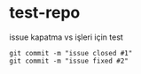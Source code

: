 test-repo
=========

issue kapatma vs işleri için test


    git commit -m "issue closed #1"
    git commit -m "issue fixed #2"

